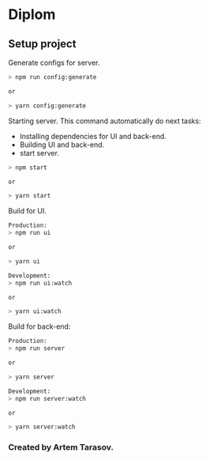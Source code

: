 # Diplom

## Setup project

Generate configs for server.
```sh
> npm run config:generate

or

> yarn config:generate
```

Starting server. This command automatically do next tasks:
* Installing dependencies for UI and back-end.
* Building UI and back-end.
* start server.
```sh
> npm start

or

> yarn start
```

Build for UI.
```sh
Production:
> npm run ui

or

> yarn ui

Development:
> npm run ui:watch

or

> yarn ui:watch
```

Build for back-end:
```sh
Production:
> npm run server

or

> yarn server

Development:
> npm run server:watch

or

> yarn server:watch
```

### Created by Artem Tarasov.